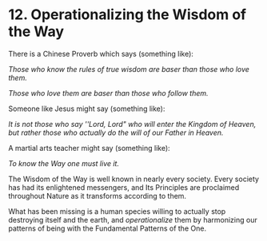 # 12. Operationalizing the Wisdom of the Way
There is a Chinese Proverb which says (something like): 

_Those who know the rules of true wisdom are baser than those who love them._

_Those who love them are baser than those who follow them._

Someone like Jesus might say (something like): 

_It is not those who say ''Lord, Lord" who will enter the Kingdom of Heaven, but rather those who actually do the will of our Father in Heaven._ 

A martial arts teacher might say (something like): 

_To know the Way one must live it._  

The Wisdom of the Way is well known in nearly every society. Every society has had its enlightened messengers, and Its Principles are proclaimed throughout Nature as it transforms according to them. 

What has been missing is a human species willing to actually stop destroying itself and the earth, and _operationalize_ them by harmonizing our patterns of being with the Fundamental Patterns of the One. 